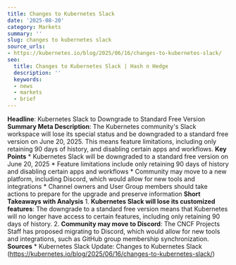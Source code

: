```yaml
---
title: Changes to Kubernetes Slack
date: '2025-08-20'
category: Markets
summary: ''
slug: changes to kubernetes slack
source_urls:
- https://kubernetes.io/blog/2025/06/16/changes-to-kubernetes-slack/
seo:
  title: Changes to Kubernetes Slack | Hash n Hedge
  description: ''
  keywords:
  - news
  - markets
  - brief
---
```


**Headline**: Kubernetes Slack to Downgrade to Standard Free Version  **Summary Meta Description**: The Kubernetes community's Slack workspace will lose its special status and be downgraded to a standard free version on June 20, 2025. This means feature limitations, including only retaining 90 days of history, and disabling certain apps and workflows.  **Key Points**  * Kubernetes Slack will be downgraded to a standard free version on June 20, 2025 * Feature limitations include only retaining 90 days of history and disabling certain apps and workflows * Community may move to a new platform, including Discord, which would allow for new tools and integrations * Channel owners and User Group members should take actions to prepare for the upgrade and preserve information  **Short Takeaways with Analysis**  1. **Kubernetes Slack will lose its customized features**: The downgrade to a standard free version means that Kubernetes will no longer have access to certain features, including only retaining 90 days of history. 2. **Community may move to Discord**: The CNCF Projects Staff has proposed migrating to Discord, which would allow for new tools and integrations, such as GitHub group membership synchronization.  **Sources**  * Kubernetes Slack Update: Changes to Kubernetes Slack (https://kubernetes.io/blog/2025/06/16/changes-to-kubernetes-slack/) 
